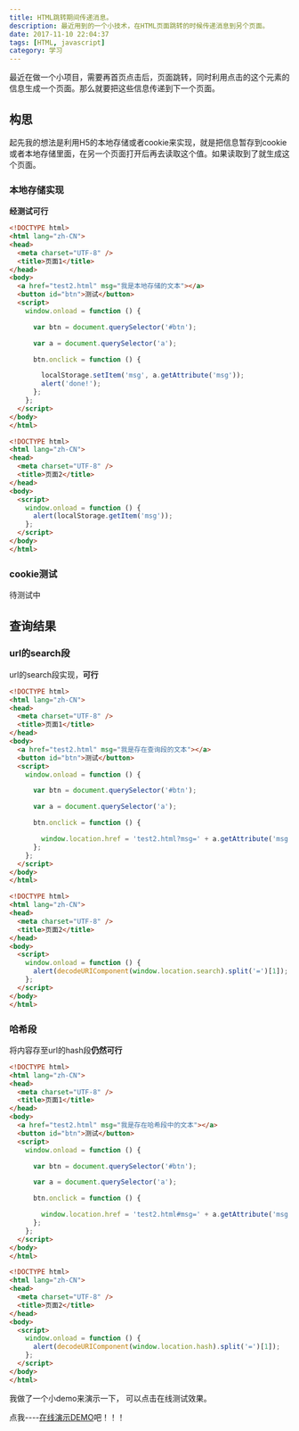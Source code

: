 ```yaml
---
title: HTML跳转期间传递消息。
description: 最近用到的一个小技术，在HTML页面跳转的时候传递消息到另个页面。
date: 2017-11-10 22:04:37
tags: [HTML, javascript]
category: 学习
---
```


最近在做一个小项目，需要再首页点击后，页面跳转，同时利用点击的这个元素的信息生成一个页面。那么就要把这些信息传递到下一个页面。<!-- more -->

## 构思

起先我的想法是利用H5的本地存储或者cookie来实现，就是把信息暂存到cookie或者本地存储里面，在另一个页面打开后再去读取这个值。如果读取到了就生成这个页面。

### 本地存储实现

**经测试可行**

``` html
<!DOCTYPE html>
<html lang="zh-CN">
<head>
  <meta charset="UTF-8" />
  <title>页面1</title>
</head>
<body>
  <a href="test2.html" msg="我是本地存储的文本"></a>
  <button id="btn">测试</button>
  <script>
    window.onload = function () {

      var btn = document.querySelector('#btn');

      var a = document.querySelector('a');

      btn.onclick = function () {

        localStorage.setItem('msg', a.getAttribute('msg'));
        alert('done!');
      };
    };
  </script>
</body>
</html>
```

``` html
<!DOCTYPE html>
<html lang="zh-CN">
<head>
  <meta charset="UTF-8" />
  <title>页面2</title>
</head>
<body>
  <script>
    window.onload = function () {
      alert(localStorage.getItem('msg'));
    };
  </script>
</body>
</html>
```

### cookie测试

待测试中

## 查询结果

### url的search段

url的search段实现，**可行**

``` html
<!DOCTYPE html>
<html lang="zh-CN">
<head>
  <meta charset="UTF-8" />
  <title>页面1</title>
</head>
<body>
  <a href="test2.html" msg="我是存在查询段的文本"></a>
  <button id="btn">测试</button>
  <script>
    window.onload = function () {

      var btn = document.querySelector('#btn');

      var a = document.querySelector('a');

      btn.onclick = function () {

        window.location.href = 'test2.html?msg=' + a.getAttribute('msg');
      };
    };
  </script>
</body>
</html>
```

``` html
<!DOCTYPE html>
<html lang="zh-CN">
<head>
  <meta charset="UTF-8" />
  <title>页面2</title>
</head>
<body>
  <script>
    window.onload = function () {
      alert(decodeURIComponent(window.location.search).split('=')[1]);
    };
  </script>
</body>
</html>
```

### 哈希段

将内容存至url的hash段**仍然可行**

``` html
<!DOCTYPE html>
<html lang="zh-CN">
<head>
  <meta charset="UTF-8" />
  <title>页面1</title>
</head>
<body>
  <a href="test2.html" msg="我是存在哈希段中的文本"></a>
  <button id="btn">测试</button>
  <script>
    window.onload = function () {

      var btn = document.querySelector('#btn');

      var a = document.querySelector('a');

      btn.onclick = function () {

        window.location.href = 'test2.html#msg=' + a.getAttribute('msg');
      };
    };
  </script>
</body>
</html>
```

``` html
<!DOCTYPE html>
<html lang="zh-CN">
<head>
  <meta charset="UTF-8" />
  <title>页面2</title>
</head>
<body>
  <script>
    window.onload = function () {
      alert(decodeURIComponent(window.location.hash).split('=')[1]);
    };
  </script>
</body>
</html>
```

我做了一个小demo来演示一下， 可以点击在线测试效果。

点我\-\-\-\-[在线演示DEMO](https://ntnyq.github.io/demo/test1.html)吧！！！

